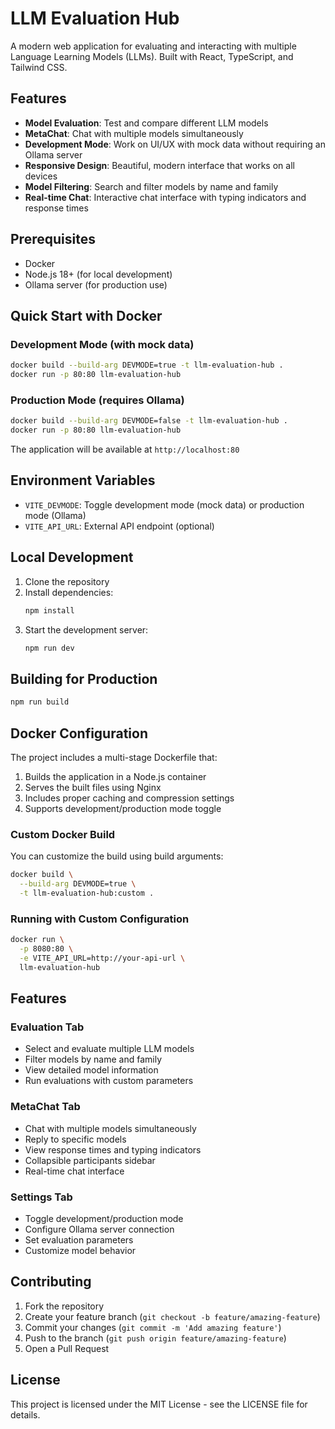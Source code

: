 # LLM Evaluation Hub

A modern web application for evaluating and interacting with multiple Language Learning Models (LLMs). Built with React, TypeScript, and Tailwind CSS.

## Features

- **Model Evaluation**: Test and compare different LLM models
- **MetaChat**: Chat with multiple models simultaneously
- **Development Mode**: Work on UI/UX with mock data without requiring an Ollama server
- **Responsive Design**: Beautiful, modern interface that works on all devices
- **Model Filtering**: Search and filter models by name and family
- **Real-time Chat**: Interactive chat interface with typing indicators and response times

## Prerequisites

- Docker
- Node.js 18+ (for local development)
- Ollama server (for production use)

## Quick Start with Docker

### Development Mode (with mock data)

```bash
docker build --build-arg DEVMODE=true -t llm-evaluation-hub .
docker run -p 80:80 llm-evaluation-hub
```

### Production Mode (requires Ollama)

```bash
docker build --build-arg DEVMODE=false -t llm-evaluation-hub .
docker run -p 80:80 llm-evaluation-hub
```

The application will be available at `http://localhost:80`

## Environment Variables

- `VITE_DEVMODE`: Toggle development mode (mock data) or production mode (Ollama)
- `VITE_API_URL`: External API endpoint (optional)

## Local Development

1. Clone the repository
2. Install dependencies:
   ```bash
   npm install
   ```
3. Start the development server:
   ```bash
   npm run dev
   ```

## Building for Production

```bash
npm run build
```

## Docker Configuration

The project includes a multi-stage Dockerfile that:
1. Builds the application in a Node.js container
2. Serves the built files using Nginx
3. Includes proper caching and compression settings
4. Supports development/production mode toggle

### Custom Docker Build

You can customize the build using build arguments:

```bash
docker build \
  --build-arg DEVMODE=true \
  -t llm-evaluation-hub:custom .
```

### Running with Custom Configuration

```bash
docker run \
  -p 8080:80 \
  -e VITE_API_URL=http://your-api-url \
  llm-evaluation-hub
```

## Features

### Evaluation Tab
- Select and evaluate multiple LLM models
- Filter models by name and family
- View detailed model information
- Run evaluations with custom parameters

### MetaChat Tab
- Chat with multiple models simultaneously
- Reply to specific models
- View response times and typing indicators
- Collapsible participants sidebar
- Real-time chat interface

### Settings Tab
- Toggle development/production mode
- Configure Ollama server connection
- Set evaluation parameters
- Customize model behavior

## Contributing

1. Fork the repository
2. Create your feature branch (`git checkout -b feature/amazing-feature`)
3. Commit your changes (`git commit -m 'Add amazing feature'`)
4. Push to the branch (`git push origin feature/amazing-feature`)
5. Open a Pull Request

## License

This project is licensed under the MIT License - see the LICENSE file for details.